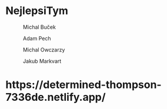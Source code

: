 # NejlepsiTym
<ul>
<ol>Michal Buček</ol>
<ol>Adam Pech</ol>
<ol>Michal Owczarzy</ol>
<ol>Jakub Markvart</ol>
</ul>


<h1>https://determined-thompson-7336de.netlify.app/</h1>
